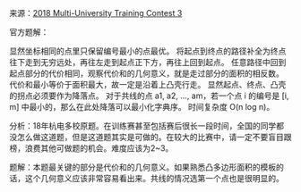 来源：[2018 Multi-University Training Contest 3](http://acm.hdu.edu.cn/search.php?field=problem&key=2018+Multi-University+Training+Contest+3&source=1&searchmode=source)

官方题解：

显然坐标相同的点里只保留编号最小的点最优。
将起点到终点的路径补全为终点往下走到无穷远处，再往左走到起点正下方，再往上回到起点。
任意路径中回到起点部分的代价相同，观察代价和的几何意义，就是走过部分的面积的相反数。
代价和最小等价于面积最大，故一定是沿着上凸壳行走。
显然起点、终点、凸壳的拐点必须要作为降落点。
对于共线的点 a1, a2, ..., am，若一个点 i 的编号是 [i, m] 中最小的，那么在此处降落可以最小化字典序。
时间复杂度 O(n log n)。 

分析：18年杭电多校原题。在训练赛甚至包括赛后很长一段时间，全国的同学都没怎么做这道题，但是这道题其实是可做的。在较大的比赛中，请一定不要盲目跟榜，浪费其他可做题的机会。难度应该为2~3。

题解：本题最关键的部分是代价和的几何意义。如果熟悉凸多边形面积的模板的话，这个几何意义应该非常容易看出来。共线的情况选第一个点也是很明显的。